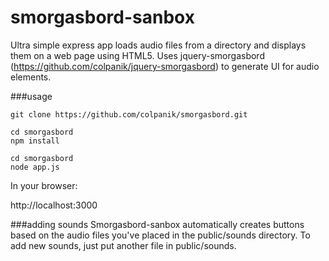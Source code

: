 smorgasbord-sanbox
===========

Ultra simple express app loads audio files from a directory and displays them on a web page using HTML5. Uses jquery-smorgasbord (https://github.com/colpanik/jquery-smorgasbord) to generate UI for audio elements.

###usage

```
git clone https://github.com/colpanik/smorgasbord.git
```

```
cd smorgasbord
npm install
```

```
cd smorgasbord
node app.js
```

In your browser:

http://localhost:3000

###adding sounds
Smorgasbord-sanbox automatically creates buttons based on the audio files you've placed in the public/sounds directory. To add new sounds, just put another file in public/sounds. 
